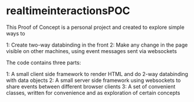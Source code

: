 # realtimeinteractionsPOC
This Proof of Concept is a personal project and created to explore simple ways to

1: Create two-way databinding in the front
2: Make any change in the page visible on other machines, using event messages sent via websockets


The code contains three parts:

1: A small client side framework to render HTML and do 2-way databinding with data objects
2: A small server side framework using websockets to share events between different browser clients
3: A set of convenient classes, written for convenience and as exploration of certain concepts 

